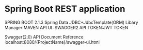 # Spring Boot REST application
SPRING BOOT 2.1.3
Spring Data JDBC+JdbcTemplate(ORM)
Libary Manager:MAVEN 
API UI :SWAGGER2
API TOKEN:JWT TOKEN

Swagger(2.0) API Document Reference  
localhost:8080/{ProjectName}/swagger-ui.html
